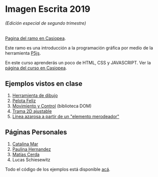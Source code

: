 # Imagen Escrita 2019
###### (Edición especial de segundo trimestre)

[Pagina del ramo en Casiopea](https://wiki.ead.pucv.cl/Imagen_Escrita_2019_T2).

Este ramo es una introducción a la programación gráfica por medio de la herramienta [P5js](http://p5js.org).

En este curso aprenderás un poco de HTML, CSS y JAVASCRIPT. Ver la [página del curso en Casiopea](https://wiki.ead.pucv.cl/Imagen_Escrita_2019_T2).


## Ejemplos vistos en clase
1. [Herramienta de dibujo](https://hspencer.github.io/IE2019/01-croquera/)
2. [Pelota Feliz](https://hspencer.github.io/IE2019/02-pelota-feliz/)
3. [Movimiento y Control](https://hspencer.github.io/IE2019/03-dom-control/) (biblioteca DOM)
4. [Trama 2D ajustable](https://hspencer.github.io/IE2019/04-trama-2D)
5. [Línea azarosa a partir de un "elemento merodeador"](https://hspencer.github.io/IE2019/05-linea-azarosa)

## Páginas Personales
1. [Catalina Mar](https://catalinamar.github.io/ImagenEscrita2/)
2. [Paulina Hernandez](https://poleniher.github.io/zero/)
3. [Matías Cerda](https://draseart.github.io/ImagenEscrita/)
4. Lucas Schiesewitz



Todo el código de los ejemplos está disponible [acá](https://www.github.com/hspencer/IE2019).
